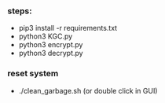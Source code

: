 ### steps:
+ pip3 install -r requirements.txt
+ python3 KGC.py
+ python3 encrypt.py
+ python3 decrypt.py
### reset system
+ ./clean_garbage.sh (or double click in GUI)
